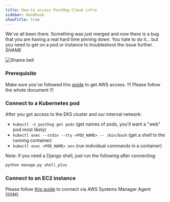 ```yaml
---
title: How-to access PostHog Cloud infra
sidebar: Handbook
showTitle: true
---
```


We've all been there. Something was just merged and now there is a bug that you are having a real hard time pinning down.
You hate to do it... but you need to get on a pod or instance to troubleshoot the issue further. _SHAME_

![Shame bell](https://media0.giphy.com/media/vX9WcCiWwUF7G/200.gif)

### Prerequisite

Make sure you've followed this [guide](https://github.com/PostHog/posthog-cloud-infra/tree/main/terraform/environments)
to get AWS access. !!! Please follow the whole document !!!

### Connect to a Kubernetes pod
After you got access to the EKS cluster and our internal network:

- `kubectl -n posthog get pods` (get names of pods, you'll want a "web" pod most likely)
- `kubectl exec --stdin --tty <POD_NAME> -- /bin/bash` (get a shell to the running container)
- `kubectl exec <POD_NAME> env` (run individual commands in a container)

Note: if you need a Django shell, just run the following after connecting:

```bash
python manage.py shell_plus
```

### Connect to an EC2 instance
Please follow [this guide](https://github.com/PostHog/posthog-cloud-infra/tree/main/terraform/environments#ssh-to-an-instance-via-aws-ssm) to connect via AWS Systems Manager Agent (SSM).
